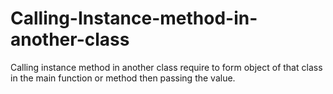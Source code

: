 # Calling-Instance-method-in-another-class
Calling instance method in another class require to form object of that class in the main function or method then passing the value.
